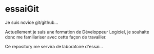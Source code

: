 # essaiGit

Je suis novice git/github...

Actuellement je suis une formation de Développeur Logiciel,
je souhaite donc me familiariser avec cette
façon de travailler.

Ce repository me servira de laboratoire d'essai...
